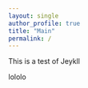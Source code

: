 ```yaml
---
layout: single
author_profile: true
title: "Main"
permalink: /
---
```


This is a test of Jeykll

lololo